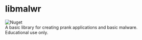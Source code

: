 # libmalwr
![Nuget](https://img.shields.io/nuget/v/libmalwr)  
A basic library for creating prank applications and basic malware. Educational use only.

